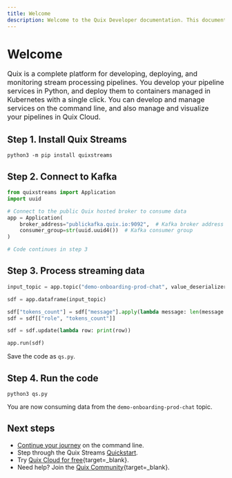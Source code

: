 ```yaml
---
title: Welcome
description: Welcome to the Quix Developer documentation. This documentation includes guides, tutorials, and API references for using Quix Cloud, Quix Streams, and Quix Bring Your Own Cluster (BYOC).
---
```


# Welcome

<p style="font-size: 1rem;">Quix is a complete platform for developing, deploying, and monitoring stream processing pipelines. You develop your pipeline services in Python, and deploy them to containers managed in Kubernetes with a single click. You can develop and manage services on the command line, and also manage and visualize your pipelines in Quix Cloud.</p>

## Step 1. Install Quix Streams

```
python3 -m pip install quixstreams
```

## Step 2. Connect to Kafka

``` python
from quixstreams import Application
import uuid

# Connect to the public Quix hosted broker to consume data
app = Application(
    broker_address="publickafka.quix.io:9092",  # Kafka broker address
    consumer_group=str(uuid.uuid4())  # Kafka consumer group
)

# Code continues in step 3
```

## Step 3. Process streaming data

``` python
input_topic = app.topic("demo-onboarding-prod-chat", value_deserializer='json')

sdf = app.dataframe(input_topic)

sdf["tokens_count"] = sdf["message"].apply(lambda message: len(message.split(" ")))
sdf = sdf[["role", "tokens_count"]]

sdf = sdf.update(lambda row: print(row))

app.run(sdf)
```

Save the code as `qs.py`.

## Step 4. Run the code

```
python3 qs.py
```

You are now consuming data from the `demo-onboarding-prod-chat` topic.

## Next steps

* [Continue your journey](./explore.md) on the command line.
* Step through the Quix Streams [Quickstart](https://quix.io/docs/quix-streams/quickstart.html).
* Try [Quix Cloud for free](https://portal.platform.quix.io/self-sign-up){target=_blank}.
* Need help? Join the [Quix Community](https://quix.io/slack-invite){target=_blank}.
